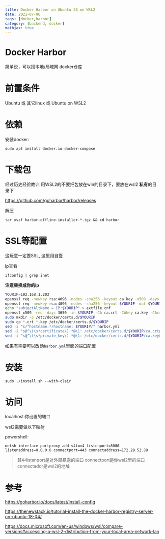 ```yaml
---
title: Docker Harbor on Ubuntu 20 on WSL2
date: 2021-07-06
tags: [docker,harbor]
category: [backend, docker]
mathjax: true
---
```


# Docker Harbor

简单说，可以搭本地/局域网 docker仓库

# 前置条件

Ubuntu 或 其它linux 或 Ubuntu on WSL2

# 依赖

安装docker:

```
sudo apt install docker.io docker-compose
```

# 下载包

经过历史经验教训 用WSL2的不要把包放在win的目录下，要放在wsl2 **私有**的目录下

https://github.com/goharbor/harbor/releases

解压

```
tar xvzf harbor-offline-installer-*.tgz && cd harbor
```

# SSL等配置

这玩意一定要SSL, 这里用自签

ip查看

```
ifconfig | grep inet
```

<!-- more -->

**注意替换成你的ip**

```bash
YOURIP=192.168.1.203
openssl req -newkey rsa:4096 -nodes -sha256 -keyout ca.key -x509 -days 3650 -out ca.crt
openssl req -newkey rsa:4096 -nodes -sha256 -keyout $YOURIP -out $YOURIP
echo "subjectAltName = IP:$YOURIP" > extfile.cnf
openssl x509 -req -days 3650 -in $YOURIP -CA ca.crt -CAkey ca.key -CAcreateserial -extfile extfile.cnf -out $YOURIP
sudo mkdir -p /etc/docker/certs.d/$YOURIP
sudo cp *.crt *.key /etc/docker/certs.d/$YOURIP
sed -i "s/^hostname.*/hostname: $YOURIP/" harbor.yml
sed -i "s@^\(\s*certificate\).*@\1: /etc/docker/certs.d/$YOURIP/ca.crt@" harbor.yml
sed -i "s@^\(\s*private_key\).*@\1: /etc/docker/certs.d/$YOURIP/ca.key@" harbor.yml
```

如果有需要可以改动`harbor.yml`里面的端口配置

# 安装

```
sudo ./install.sh --with-clair
```

# 访问

localhost:你设置的端口

wsl2需要做以下映射

powershell:

```
netsh interface portproxy add v4tov4 listenport=8080 listenaddress=0.0.0.0 connectport=443 connectaddress=172.28.52.88 
```

> 其中listenport是对外部暴露的端口
> connectport是你wsl2里的端口
> connectaddr是wsl2的地址

# 参考

https://goharbor.io/docs/latest/install-config

https://thenewstack.io/tutorial-install-the-docker-harbor-registry-server-on-ubuntu-18-04/

https://docs.microsoft.com/en-us/windows/wsl/compare-versions#accessing-a-wsl-2-distribution-from-your-local-area-network-lan
